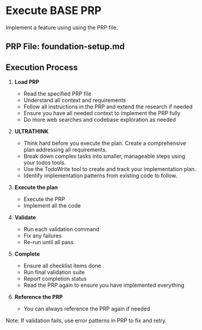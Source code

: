 # Execute BASE PRP

Implement a feature using using the PRP file.

## PRP File: foundation-setup.md

## Execution Process

1. **Load PRP**

    - Read the specified PRP file
    - Understand all context and requirements
    - Follow all instructions in the PRP and extend the research if needed
    - Ensure you have all needed context to implement the PRP fully
    - Do more web searches and codebase exploration as needed

2. **ULTRATHINK**

    - Think hard before you execute the plan. Create a comprehensive plan addressing all requirements.
    - Break down complex tasks into smaller, manageable steps using your todos tools.
    - Use the TodoWrite tool to create and track your implementation plan.
    - Identify implementation patterns from existing code to follow.

3. **Execute the plan**

    - Execute the PRP
    - Implement all the code

4. **Validate**

    - Run each validation command
    - Fix any failures
    - Re-run until all pass

5. **Complete**

    - Ensure all checklist items done
    - Run final validation suite
    - Report completion status
    - Read the PRP again to ensure you have implemented everything

6. **Reference the PRP**
    - You can always reference the PRP again if needed

Note: If validation fails, use error patterns in PRP to fix and retry.
